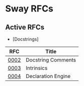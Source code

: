 # Sway RFCs

## Active RFCs
* [Docstrings]

| RFC                                                                                    |     Title          |
| -------------------------------------------------------------------------------------- | ------------------ |
| [0002](https://github.com/FuelLabs/sway-rfcs/blob/master/rfcs/0002-docstrings.md)      | Docstring Comments |
| [0003](https://github.com/FuelLabs/sway-rfcs/blob/master/rfcs/0003-intrinsics.md)      | Intrinsics |
| [0004](https://github.com/FuelLabs/sway-rfcs/blob/master/rfcs/0004-intrinsics.md)      | Declaration Engine |
